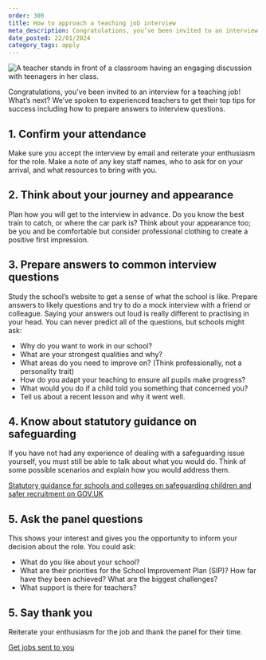 ```yaml
---
order: 300
title: How to approach a teaching job interview
meta_description: Congratulations, you’ve been invited to an interview for a teaching job! What’s next? We’ve spoken to experienced teachers to get their top tips for success including how to prepare answers to interview questions.
date_posted: 22/01/2024
category_tags: apply
---
```

![A teacher stands in front of a classroom having an engaging discussion with teenagers in her class.](/content-assets/jobseeker-guides/how-to-approach-a-teaching-job-interview-2-800x300.jpg)

Congratulations, you’ve been invited to an interview for a teaching job! What’s next? We’ve spoken to experienced teachers to get their top tips for success including how to prepare answers to interview questions.

## 1. Confirm your attendance
Make sure you accept the interview by email and reiterate your enthusiasm for the role. Make a note of any key staff names, who to ask for on your arrival, and what resources to bring with you.

## 2. Think about your journey and appearance
Plan how you will get to the interview in advance. Do you know the best train to catch, or where the car park is? Think about your appearance too; be you and be comfortable but consider professional clothing to create a positive first impression.

## 3. Prepare answers to common interview questions
Study the school’s website to get a sense of what the school is like. Prepare answers to likely questions and try to do a mock interview with a friend or colleague. Saying your answers out loud is really different to practising in your head. You can never predict all of the questions, but schools might ask:

* Why do you want to work in our school?
* What are your strongest qualities and why? 
* What areas do you need to improve on? (Think professionally, not a personality trait)
* How do you adapt your teaching to ensure all pupils make progress?
* What would you do if a child told you something that concerned you?
* Tell us about a recent lesson and why it went well.

## 4. Know about statutory guidance on safeguarding
If you have not had any experience of dealing with a safeguarding issue yourself, you must still be able to talk about what you would do. Think of some possible scenarios and explain how you would address them.

[Statutory guidance for schools and colleges on safeguarding children and safer recruitment on GOV.UK](https://www.gov.uk/government/publications/keeping-children-safe-in-education--2)

## 5. Ask the panel questions
This shows your interest and gives you the opportunity to inform your decision about the role. You could ask:

* What do you like about your school?
* What are their priorities for the School Improvement Plan (SIP)? How far have they been achieved? What are the biggest challenges?
* What support is there for teachers?

## 5. Say thank you
Reiterate your enthusiasm for the job and thank the panel for their time.

<a href="https://teaching-vacancies.service.gov.uk/subscriptions/new" class="govuk-button">Get jobs sent to you</a>
